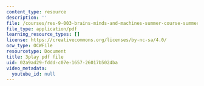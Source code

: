```yaml
---
content_type: resource
description: ''
file: /courses/res-9-003-brains-minds-and-machines-summer-course-summer-2015/02a9ad29fdddc07e165726017b5024ba_pquNMjlgPwI.pdf
file_type: application/pdf
learning_resource_types: []
license: https://creativecommons.org/licenses/by-nc-sa/4.0/
ocw_type: OCWFile
resourcetype: Document
title: 3play pdf file
uid: 02a9ad29-fddd-c07e-1657-26017b5024ba
video_metadata:
  youtube_id: null
---
```

